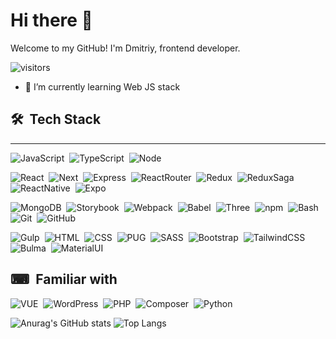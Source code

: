# Hi there 👋

Welcome to my GitHub! I'm Dmitriy, frontend developer.

![visitors](https://visitor-badge-reloaded.herokuapp.com/badge?page_id=git-dmitriy.visitors-badge&color=282828)

- 🌱 I’m currently learning Web JS stack

## 🛠 &nbsp;Tech Stack

---

![JavaScript](https://img.shields.io/badge/-JavaScript-272727?style=flat&logo=javascript)&nbsp;
![TypeScript](https://img.shields.io/badge/-TypeScript-272727?style=flat&logo=typescript)&nbsp;
![Node](https://img.shields.io/badge/-Node.js-272727?style=flat&logo=nodedotjs)&nbsp;

![React](https://img.shields.io/badge/-React-272727?style=flat&logo=react)&nbsp;
![Next](https://img.shields.io/badge/-Next-282828?style=flat&logo=nextdotjs)&nbsp;
![Express](https://img.shields.io/badge/-Express-272727?style=flat&logo=express)&nbsp;
![ReactRouter](https://img.shields.io/badge/-ReactRouter-272727?style=flat&logo=reactrouter)&nbsp;
![Redux](https://img.shields.io/badge/-Redux-272727?style=flat&logo=redux)&nbsp;
![ReduxSaga](https://img.shields.io/badge/-ReduxSaga-272727?style=flat&logo=redux-saga)&nbsp;
![ReactNative](https://img.shields.io/badge/-ReactNative-272727?style=flat&logo=react)&nbsp;
![Expo](https://img.shields.io/badge/-Expo-272727?style=flat&logo=expo)&nbsp;

![MongoDB](https://img.shields.io/badge/-MongoDB-282828?style=flat&logo=mongodb)&nbsp;
![Storybook](https://img.shields.io/badge/-Storybook-282828?style=flat&logo=storybook)&nbsp;
![Webpack](https://img.shields.io/badge/-Webpack-282828?style=flat&logo=webpack)&nbsp;
![Babel](https://img.shields.io/badge/-Babel-282828?style=flat&logo=babel)&nbsp;
![Three](https://img.shields.io/badge/-Three-282828?style=flat&logo=threedotjs)&nbsp;
![npm](https://img.shields.io/badge/-npm-282828?style=flat&logo=npm)&nbsp;
![Bash](https://img.shields.io/badge/-Bash-282828?style=flat&logo=gnubash)&nbsp;
![Git](https://img.shields.io/badge/-Git-282828?style=flat&logo=git)&nbsp;
![GitHub](https://img.shields.io/badge/-GitHub-282828?style=flat&logo=github)&nbsp;

![Gulp](https://img.shields.io/badge/-Gulp-282828?style=flat&logo=gulp)&nbsp;
![HTML](https://img.shields.io/badge/-HTML-282828?style=flat&logo=HTML5)&nbsp;
![CSS](https://img.shields.io/badge/-CSS-282828?style=flat&logo=CSS3&logoColor=006bb4)&nbsp;
![PUG](https://img.shields.io/badge/-PUG-282828?style=flat&logo=pug)&nbsp;
![SASS](https://img.shields.io/badge/-SASS-282828?style=flat&logo=sass)&nbsp;
![Bootstrap](https://img.shields.io/badge/-Bootstrap-282828?style=flat&logo=bootstrap&logoColor=563D7C)&nbsp;
![TailwindCSS](https://img.shields.io/badge/-TailwindCSS-282828?style=flat&logo=tailwindcss)&nbsp;
![Bulma](https://img.shields.io/badge/-Bulma-282828?style=flat&logo=bulma)&nbsp;
![MaterialUI](https://img.shields.io/badge/-MaterialUI-282828?style=flat&logo=materialui)&nbsp;

## ⌨ &nbsp;Familiar with

![VUE](https://img.shields.io/badge/-Vue-272727?style=flat&logo=vuedotjs)&nbsp;
![WordPress](https://img.shields.io/badge/-WordPress-272727?style=flat&logo=wordpress)&nbsp;
![PHP](https://img.shields.io/badge/-PHP-272727?style=flat&logo=php)&nbsp;
![Composer](https://img.shields.io/badge/-Composer-272727?style=flat&logo=composer)&nbsp;
![Python](https://img.shields.io/badge/-Python-272727?style=flat&logo=python)&nbsp;

![Anurag's GitHub stats](https://github-readme-stats.vercel.app/api?username=git-dmitriy&show_icons=true&count_private=true&line_height=24&theme=ayu-mirage&bg_color=282828) ![Top Langs](https://github-readme-stats.vercel.app/api/top-langs/?username=git-dmitriy&layout=compact&langs_count=8&theme=ayu-mirage&bg_color=282828)
